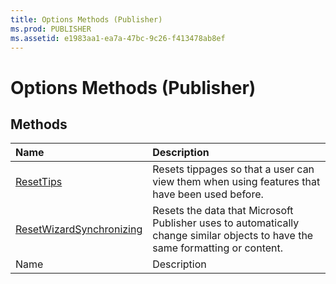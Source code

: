 ```yaml
---
title: Options Methods (Publisher)
ms.prod: PUBLISHER
ms.assetid: e1983aa1-ea7a-47bc-9c26-f413478ab8ef
---
```



# Options Methods (Publisher)

## Methods



|**Name**|**Description**|
|:-----|:-----|
| [ResetTips](options-resettips-method-publisher.md)|Resets tippages so that a user can view them when using features that have been used before.|
| [ResetWizardSynchronizing](options-resetwizardsynchronizing-method-publisher.md)|Resets the data that Microsoft Publisher uses to automatically change similar objects to have the same formatting or content.|
|Name|Description|

